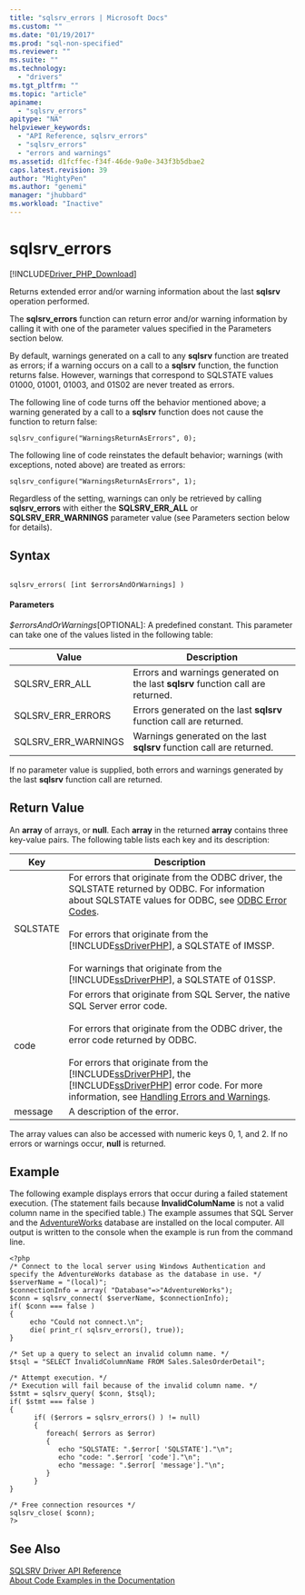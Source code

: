 ```yaml
---
title: "sqlsrv_errors | Microsoft Docs"
ms.custom: ""
ms.date: "01/19/2017"
ms.prod: "sql-non-specified"
ms.reviewer: ""
ms.suite: ""
ms.technology: 
  - "drivers"
ms.tgt_pltfrm: ""
ms.topic: "article"
apiname: 
  - "sqlsrv_errors"
apitype: "NA"
helpviewer_keywords: 
  - "API Reference, sqlsrv_errors"
  - "sqlsrv_errors"
  - "errors and warnings"
ms.assetid: d1fcffec-f34f-46de-9a0e-343f3b5dbae2
caps.latest.revision: 39
author: "MightyPen"
ms.author: "genemi"
manager: "jhubbard"
ms.workload: "Inactive"
---
```

# sqlsrv_errors
[!INCLUDE[Driver_PHP_Download](../../includes/driver_php_download.md)]

Returns extended error and/or warning information about the last **sqlsrv** operation performed.  
  
The **sqlsrv_errors** function can return error and/or warning information by calling it with one of the parameter values specified in the Parameters section below.  
  
By default, warnings generated on a call to any **sqlsrv** function are treated as errors; if a warning occurs on a call to a **sqlsrv** function, the function returns false. However, warnings that correspond to SQLSTATE values 01000, 01001, 01003, and 01S02 are never treated as errors.  
  
The following line of code turns off the behavior mentioned above; a warning generated by a call to a **sqlsrv** function does not cause the function to return false:  
  
```  
sqlsrv_configure("WarningsReturnAsErrors", 0);  
```  
  
The following line of code reinstates the default behavior; warnings (with exceptions, noted above) are treated as errors:  
  
```  
sqlsrv_configure("WarningsReturnAsErrors", 1);  
```  
  
Regardless of the setting, warnings can only be retrieved by calling **sqlsrv_errors** with either the **SQLSRV_ERR_ALL** or **SQLSRV_ERR_WARNINGS** parameter value (see Parameters section below for details).  
  
## Syntax  
  
```  
  
sqlsrv_errors( [int $errorsAndOrWarnings] )  
```  
  
#### Parameters  
*$errorsAndOrWarnings*[OPTIONAL]: A predefined constant. This parameter can take one of the values listed in the following table:  
  
|Value|Description|  
|---------|---------------|  
|SQLSRV_ERR_ALL|Errors and warnings generated on the last **sqlsrv** function call are returned.|  
|SQLSRV_ERR_ERRORS|Errors generated on the last **sqlsrv** function call are returned.|  
|SQLSRV_ERR_WARNINGS|Warnings generated on the last **sqlsrv** function call are returned.|  
  
If no parameter value is supplied, both errors and warnings generated by the last **sqlsrv** function call are returned.  
  
## Return Value  
An **array** of arrays, or **null**. Each **array** in the returned **array** contains three key-value pairs. The following table lists each key and its description:  
  
|Key|Description|  
|-------|---------------|  
|SQLSTATE|For errors that originate from the ODBC driver, the SQLSTATE returned by ODBC. For information about SQLSTATE values for ODBC, see [ODBC Error Codes](http://go.microsoft.com/fwlink/?linkid=119618).<br /><br />For errors that originate from the [!INCLUDE[ssDriverPHP](../../includes/ssdriverphp_md.md)], a SQLSTATE of IMSSP.<br /><br />For warnings that originate from the [!INCLUDE[ssDriverPHP](../../includes/ssdriverphp_md.md)], a SQLSTATE of 01SSP.|  
|code|For errors that originate from SQL Server, the native SQL Server error code.<br /><br />For errors that originate from the ODBC driver, the error code returned by ODBC.<br /><br />For errors that originate from the [!INCLUDE[ssDriverPHP](../../includes/ssdriverphp_md.md)], the [!INCLUDE[ssDriverPHP](../../includes/ssdriverphp_md.md)] error code. For more information, see [Handling Errors and Warnings](../../connect/php/handling-errors-and-warnings.md).|  
|message|A description of the error.|  
  
The array values can also be accessed with numeric keys 0, 1, and 2. If no errors or warnings occur, **null** is returned.  
  
## Example  
The following example displays errors that occur during a failed statement execution. (The statement fails because **InvalidColumName** is not a valid column name in the specified table.) The example assumes that SQL Server and the [AdventureWorks](http://go.microsoft.com/fwlink/?LinkID=67739) database are installed on the local computer. All output is written to the console when the example is run from the command line.  
  
```  
<?php  
/* Connect to the local server using Windows Authentication and   
specify the AdventureWorks database as the database in use. */  
$serverName = "(local)";  
$connectionInfo = array( "Database"=>"AdventureWorks");  
$conn = sqlsrv_connect( $serverName, $connectionInfo);  
if( $conn === false )  
{  
     echo "Could not connect.\n";  
     die( print_r( sqlsrv_errors(), true));  
}  
  
/* Set up a query to select an invalid column name. */  
$tsql = "SELECT InvalidColumnName FROM Sales.SalesOrderDetail";  
  
/* Attempt execution. */  
/* Execution will fail because of the invalid column name. */  
$stmt = sqlsrv_query( $conn, $tsql);  
if( $stmt === false )  
{  
      if( ($errors = sqlsrv_errors() ) != null)  
      {  
         foreach( $errors as $error)  
         {  
            echo "SQLSTATE: ".$error[ 'SQLSTATE']."\n";  
            echo "code: ".$error[ 'code']."\n";  
            echo "message: ".$error[ 'message']."\n";  
         }  
      }  
}  
  
/* Free connection resources */  
sqlsrv_close( $conn);  
?>  
```  
  
## See Also  
[SQLSRV Driver API Reference](../../connect/php/sqlsrv-driver-api-reference.md)  
[About Code Examples in the Documentation](../../connect/php/about-code-examples-in-the-documentation.md)  
  
